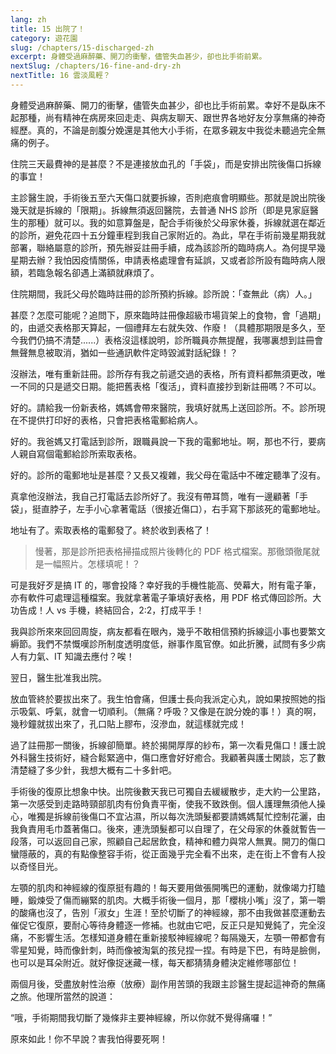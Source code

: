 ```yaml
---
lang: zh
title: 15 出院了！
category: 遊花園
slug: /chapters/15-discharged-zh
excerpt: 身體受過麻醉藥、開刀的衝擊，儘管失血甚少，卻也比手術前累。
nextSlug: /chapters/16-fine-and-dry-zh
nextTitle: 16 雲淡風輕？
---
```


<p class="cn">身體受過麻醉藥、開刀的衝擊，儘管失血甚少，卻也比手術前累。幸好不是臥床不起那種，尚有精神在病房來回走走、與病友聊天、跟世界各地好友分享無痛的神奇經歷。真的，不論是剖腹分娩還是其他大小手術，在眾多親友中我從未聽過完全無痛的例子。

<p class="cn">住院三天最費神的是甚麼？不是連接放血孔的「手袋」，而是安排出院後傷口拆線的事宜！

<p class="cn">主診醫生說，手術後五至六天傷口就要拆線，否則疤痕會明顯些。那就是說出院後幾天就是拆線的「限期」。拆線無須返回醫院，去普通 NHS 診所（即是見家庭醫生的那種）就可以。我的如意算盤是，配合手術後於父母家休養，拆線就選在鄰近的診所，避免花四十五分鐘車程到我自己家附近的。為此，早在手術前幾星期我就部署，聯絡屬意的診所，預先辦妥註冊手續，成為該診所的臨時病人。為何提早幾星期去辦？我怕因疫情關係，申請表格處理會有延誤，又或者診所設有臨時病人限額，若臨急報名卻遇上滿額就麻煩了。

<p class="cn">住院期間，我託父母於臨時註冊的診所預約拆線。診所說：「查無此（病）人。」

<p class="cn">甚麼？怎麼可能呢？追問下，原來臨時註冊像超級市場貨架上的食物，會「過期」的，由遞交表格那天算起，一個禮拜左右就失效、作廢！（具體那期限是多久，至今我們仍搞不清楚......）表格沒這樣說明，診所職員亦無提醒，我哪裏想到註冊會無聲無息被取消，猶如一些通訊軟件定時毀滅對話紀錄！？

<p class="cn">沒辦法，唯有重新註冊。診所存有我之前遞交過的表格，所有資料都無須更改，唯一不同的只是遞交日期。能把舊表格「復活」，資料直接抄到新註冊嗎？不可以。

<p class="cn">好的。請給我一份新表格，媽媽會帶來醫院，我填好就馬上送回診所。不。診所現在不提供打印好的表格，只會把表格電郵給病人。

<p class="cn">好的。我爸媽又打電話到診所，跟職員說一下我的電郵地址。啊，那也不行，要病人親自寫個電郵給診所索取表格。

<p class="cn">好的。診所的電郵地址是甚麼？又長又複雜，我父母在電話中不確定聽準了沒有。

<p class="cn">真拿他沒辦法，我自己打電話去診所好了。我沒有帶耳筒，唯有一邊顧著「手袋」，挺直脖子，左手小心拿著電話（很接近傷口），右手寫下那該死的電郵地址。

<p class="cn">地址有了。索取表格的電郵發了。終於收到表格了！

<blockquote class="cn">慢著，那是診所把表格掃描成照片後轉化的 PDF 格式檔案。那徹頭徹尾就是一幅照片。怎樣填呢！？</blockquote>

<p class="cn">可是我好歹是搞 IT 的，哪會投降？幸好我的手機性能高、熒幕大，附有電子筆，亦有軟件可處理這種檔案。我就拿著電子筆填好表格，用 PDF 格式傳回診所。大功告成！人 vs 手機，終結回合，2:2，打成平手！

<p class="cn">我與診所來來回回周旋，病友都看在眼內，幾乎不敢相信預約拆線這小事也要繁文縟節。我們不禁慨嘆診所制度透明度低，辦事作風官僚。如此折騰，試問有多少病人有力氣、IT 知識去應付？唉！

<p class="cn">翌日，醫生批准我出院。

<p class="cn">放血管終於要拔出來了。我生怕會痛，但護士長向我派定心丸，說如果按照她的指示吸氣、呼氣，就會一切順利。（無痛？呼吸？又像是在說分娩的事！）真的啊，幾秒鐘就拔出來了，孔口貼上膠布，沒滲血，就這樣就完成！

<p class="cn">過了註冊那一關後，拆線卻簡單。終於揭開厚厚的紗布，第一次看見傷口！護士說外科醫生技術好，縫合鬆緊適中，傷口應會好好癒合。我顧著與護士閑談，忘了數清楚縫了多少針，我想大概有二十多針吧。

<p class="cn">手術後的復原比想象中快。出院後數天我已可獨自去緩緩散步，走大約一公里路，第一次感受到走路時頸部肌肉有份負責平衡，使我不致跌倒。個人護理無須他人操心，唯獨是拆線前後傷口不宜沾濕，所以每次洗頭髮都要請媽媽幫忙控制花灑，由我負責用毛巾蓋著傷口。後來，連洗頭髮都可以自理了，在父母家的休養就暫告一段落，可以返回自己家，照顧自己起居飲食，精神和體力與常人無異。開刀的傷口蠻隱蔽的，真的有點像整容手術，從正面幾乎完全看不出來，走在街上不會有人投以奇怪目光。

<p class="cn">左顎的肌肉和神經線的復原挺有趣的！每天要用做張開嘴巴的運動，就像竭力打瞌睡，鍛煉受了傷而繃緊的肌肉。大概手術後一個月，那「櫻桃小嘴」沒了，第一嚼的酸痛也沒了，告別「淑女」生涯！至於切斷了的神經線，那不由我做甚麼運動去催促它復原，要耐心等待身體逐一修補。也就由它吧，反正只是知覺鈍了，完全沒痛，不影響生活。怎樣知道身體在重新接駁神經線呢？每隔幾天，左顎一帶都會有零星知覺，時而像針刺，時而像被淘氣的孩兒捏一捏。有時是下巴，有時是臉側，也可以是耳朵附近。就好像捉迷藏一樣，每天都猜猜身體決定維修哪部位！

<p class="cn">兩個月後，受盡放射性治療（放療）副作用苦頭的我跟主診醫生提起這神奇的無痛之旅。他理所當然的說道：

<q class="cn">哦，手術期間我切斷了幾條非主要神經線，所以你就不覺得痛囉！

<p class="cn">原來如此！你不早說？害我怕得要死啊！
